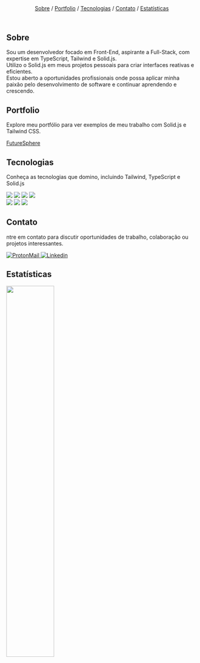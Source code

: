 <header>
  <nav>
    <a href="#sobre">Sobre</a> /
    <a href="#portfolio">Portfolio</a> /
    <a href="#tecnologias">Tecnologias</a> /
    <a href="#contato">Contato</a> /
    <a href="#estatísticas">Estatísticas</a>
  </nav>
</header>
<main>
  <section>
    <h2>Sobre</h2>
    <p>Sou um desenvolvedor focado em Front-End, aspirante a Full-Stack, com expertise em TypeScript, Tailwind e Solid.js.
    <br>Utilizo o Solid.js em meus projetos pessoais para criar interfaces reativas e eficientes.
    <br>Estou aberto a oportunidades profissionais onde possa aplicar minha paixão pelo desenvolvimento de software e continuar aprendendo e crescendo.</p>
  </section>
  <section>
    <h2>Portfolio</h2>
    <p>Explore meu portfólio para ver exemplos de meu trabalho com Solid.js e Tailwind CSS.</p>
    <a href="https://futuresphere.vercel.app/" target="_blank">FutureSphere</a>
  </section>
  <section>
    <h2>Tecnologias</h2>
    <p>Conheça as tecnologias que domino, incluindo Tailwind, TypeScript e Solid.js</p>
    <img src="https://img.shields.io/badge/HTML5-E34F26?style=for-the-badge&logo=html5&logoColor=white">
    <img src="https://img.shields.io/badge/CSS3-1572B6?style=for-the-badge&logo=css3&logoColor=white">
    <img src="https://img.shields.io/badge/JavaScript-323330?style=for-the-badge&logo=javascript&logoColor=F7DF1E">
    <img src="https://img.shields.io/badge/GIT-E44C30?style=for-the-badge&logo=git&logoColor=white">
    <br>
    <img src="https://img.shields.io/badge/Tailwind_CSS-38B2AC?style=for-the-badge&logo=tailwind-css&logoColor=white">
    <img src="https://img.shields.io/badge/TypeScript-007ACC?style=for-the-badge&logo=typescript&logoColor=white">
    <img src="https://img.shields.io/badge/Solid%20JS-2C4F7C?style=for-the-badge&logo=solid&logoColor=white">
    <br>
  </section>
</main>
<footer>
  <section>
    <h2>Contato</h2>
    <p>ntre em contato para discutir oportunidades de trabalho, colaboração ou projetos interessantes.</p>
    <a href="mailto:pattuzzo@pm.me?subject=Contato&body=%20%0D%20%0DContato%20do%20GitHub">
      <img title="ProtonMail" alt="ProtonMail" src="https://img.shields.io/badge/ProtonMail-8B89CC?style=for-the-badge&logo=protonmail&logoColor=white">
    </a>
    <a href="https://www.linkedin.com/in/pattuzzo">
      <img title="Linkedin" alt="Linkedin" src="https://img.shields.io/badge/LinkedIn-0077B5?style=for-the-badge&logo=linkedin&logoColor=white">
    </a>
  </section>
  <section>
    <h2>Estatísticas</h2>
    <img style="width: 50%;" src="https://github-readme-stats.vercel.app/api/top-langs/?username=pattuzzoj&layout=compact&langs_count=4&theme=dark" />
  </section>
</footer>
